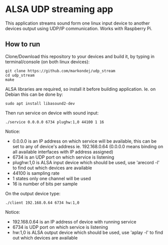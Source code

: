 # ALSA UDP streaming app

This application streams sound form one linux input device to another devices output using UDP/IP communication. Works with Raspberry Pi.

## How to run

Clone/Download this repository to your devices and build it, by typing in terminal/console (on both linux devices):
```
git clone https://github.com/markondej/udp_stream
cd udp_stream
make
```

ALSA libraries are required, so install it before building application. Ie. on Debian this can be done by:
```
sudo apt install libasound2-dev
```

Then run service on device with sound input:
```
./service 0.0.0.0 6734 plughw:1,0 44100 1 16
```
Notice:
* 0.0.0.0 is an IP address on which service will be available, this can be set to any of device's address ie. 192.168.0.64 (0.0.0.0 means binding on all available interfaces with IP address assigned)
* 6734 is an UDP port on which service is listening
* plughw:1,0 is ALSA input device which should be used, use 'arecord -l' to find out which devices are available
* 44100 is sampling rate
* 1 states only one channel will be used
* 16 is number of bits per sample
	
On the output device type:
```
./client 192.168.0.64 6734 hw:1,0
```
Notice:
* 192.168.0.64 is an IP address of device with running service
* 6734 is UDP port on which service is listening
* hw:1,0 is ALSA output device which should be used, use 'aplay -l' to find out which devices are available
